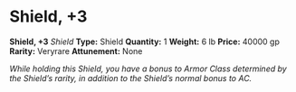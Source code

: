 # Shield, +3

**Shield, +3**
_Shield_
**Type:** Shield
**Quantity:** 1
**Weight:** 6 lb
**Price:** 40000 gp
**Rarity:** Veryrare
**Attunement:** None

*While holding this Shield, you have a bonus to Armor Class determined by the Shield’s rarity, in addition to the Shield’s normal bonus to AC.*